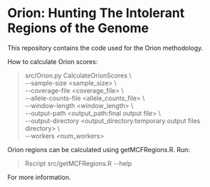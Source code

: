 # Orion: Hunting The Intolerant Regions of the Genome
This repository contains the code used for the Orion methodology.

How to calculate Orion scores:  
>src/Orion.py CalculateOrionScores \  
> --sample-size \<sample_size\> \  
> --coverage-file \<coverage_file\> \  
>	--allele-counts-file \<allele_counts_file\> \  
>	--window-length \<window_length\> \  
>	--output-path \<output_path:final output file\> \  
>	--output-directory \<output_directory:temporary output files directory\> \  
>	--workers \<num_workers>

Orion regions can be calculated using getMCFRegions.R. Run:
>Rscript src/getMCFRegions.R --help

For more information.
